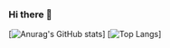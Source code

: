 ### Hi there 👋
[![Anurag's GitHub stats](https://github-readme-stats.vercel.app/api?username=Kasdal&private=true&show_icons=true&theme=radical)]
[![Top Langs](https://github-readme-stats.vercel.app/api/top-langs/?username=Kasdal)]


<!--
**Kasdal/kasdal** is a ✨ _special_ ✨ repository because its `README.md` (this file) appears on your GitHub profile.

Here are some ideas to get you started:

- 🔭 I’m currently working on ...
- 🌱 I’m currently learning ...
- 👯 I’m looking to collaborate on ...
- 🤔 I’m looking for help with ...
- 💬 Ask me about ...
- 📫 How to reach me: ...
- 😄 Pronouns: ...
- ⚡ Fun fact: ...
-->
